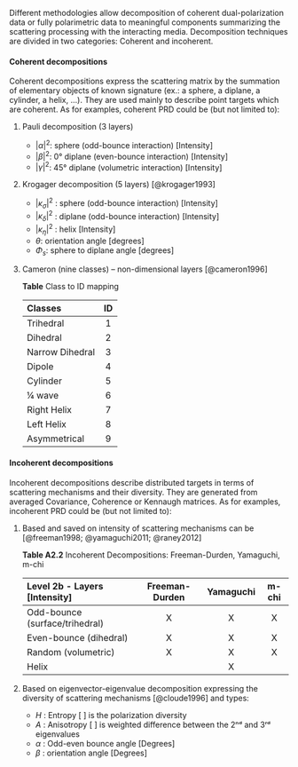 Different methodologies allow decomposition of coherent dual-polarization data or fully polarimetric data to meaningful components summarizing the scattering processing with the interacting media. Decomposition techniques are divided in two categories: Coherent and incoherent.

#### Coherent decompositions

Coherent decompositions express the scattering matrix by the summation of elementary objects of known signature (ex.: a sphere, a diplane, a cylinder, a helix, …). They are used mainly to describe point targets which are coherent. As for examples, coherent PRD could be (but not limited to):

1. Pauli decomposition (3 layers)
   - $|\alpha|^2$: sphere (odd-bounce interaction) \[Intensity]
   - $|\beta|^2$: 0° diplane (even-bounce interaction) \[Intensity]
   - $|\gamma|^2$: 45° diplane (volumetric interaction) \[Intensity]
2. Krogager decomposition (5 layers) [@krogager1993]
   - $|\kappa_\sigma|^2$ : sphere (odd-bounce interaction) \[Intensity]
   - $|\kappa_\delta|^2$ : diplane (odd-bounce interaction) \[Intensity]
   - $|\kappa_\eta|^2$ : helix \[Intensity]
   - $\theta$: orientation angle \[degrees]
   - $\Phi_s$: sphere to diplane angle \[degrees]
3. Cameron (nine classes) – non-dimensional layers [@cameron1996]
   
   **Table** Class to ID mapping
   
   | Classes         |  ID  |
   | :-------------- | :--: |
   | Trihedral       |  1   |
   | Dihedral        |  2   |
   | Narrow Dihedral |  3   |
   | Dipole          |  4   |
   | Cylinder        |  5   |
   | ¼ wave          |  6   |
   | Right Helix     |  7   |
   | Left Helix      |  8   |
   | Asymmetrical    |  9   |

#### Incoherent decompositions

Incoherent decompositions describe distributed targets in terms of scattering mechanisms and their diversity. They are generated from averaged Covariance, Coherence or Kennaugh matrices. As for examples, incoherent PRD could be (but not limited to):

1. Based and saved on intensity of scattering mechanisms can be [@freeman1998; @yamaguchi2011; @raney2012]
   
   **Table A2.2**  Incoherent Decompositions: Freeman-Durden, Yamaguchi, m-chi
   
   | Level 2b - Layers [Intensity]  | Freeman-Durden | Yamaguchi | m-chi |
   | :----------------------------- | :------------: | :-------: | :---: |
   | Odd-bounce (surface/trihedral) |       X        |     X     |   X   |
   | Even-bounce (dihedral)         |       X        |     X     |   X   |
   | Random (volumetric)            |       X        |     X     |   X   |
   | Helix                          |                |     X     |       |
   
2. Based on eigenvector-eigenvalue decomposition expressing the diversity of scattering mechanisms [@cloude1996] and types:
   - $H$ : Entropy \[ \]  is the polarization diversity
   - $A$ : Anisotropy \[ \]  is weighted difference between the 2ⁿᵈ and 3ʳᵈ eigenvalues
   - $\alpha$ : Odd-even bounce angle \[Degrees]
   - $\beta$ : orientation angle \[Degrees]
